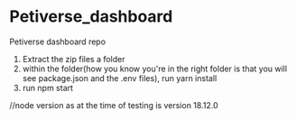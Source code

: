 # Petiverse_dashboard
Petiverse dashboard repo

1. Extract the zip files a folder
2. within the folder(how you know you're in the right folder is that you will see package.json and the .env files), run yarn install
3. run npm start

//node version as at the time of testing is version 18.12.0
